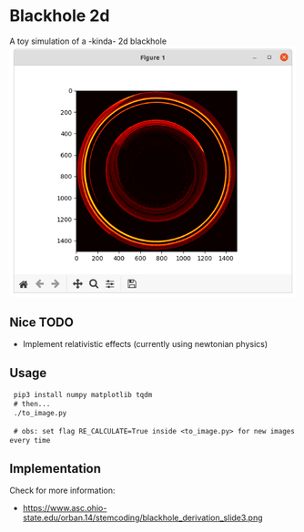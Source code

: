 # Blackhole 2d 
A toy simulation of a -kinda- 2d blackhole
![](screenshot.png)

Nice TODO
-----
* Implement relativistic effects (currently using newtonian physics)

Usage
-----

```
 pip3 install numpy matplotlib tqdm
 # then...
 ./to_image.py   

 # obs: set flag RE_CALCULATE=True inside <to_image.py> for new images every time
```

Implementation
-----
Check for more information:
 * https://www.asc.ohio-state.edu/orban.14/stemcoding/blackhole_derivation_slide3.png
